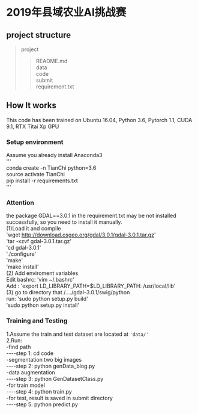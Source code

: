2019年县域农业AI挑战赛
===================
project structure
-------------------
>project <br>
>> README.md <br>
>> data <br>
>> code <br>
>> submit <br>
>> requirement.txt <br>

How It works
------------------
This code has been trained on Ubuntu 16.04, Python 3.6, Pytorch 1.1, CUDA 9.1, RTX Titai Xp GPU <br>
### Setup environment <br>
Assume you already install Anaconda3 <br>
''' <br>
conda create -n TianChi python=3.6 <br>
source activate TianChi <br>
pip install -r requirements.txt <br>
''' <br>
### Attention
the package GDAL==3.0.1 in the requirement.txt may be not installed successfully, so you need to install it manually. <br>
(1)Load it and compile <br>
'wget http://download.osgeo.org/gdal/3.0.1/gdal-3.0.1.tar.gz' <br>
'tar -xzvf gdal-3.0.1.tar.gz' <br>
'cd gdal-3.0.1' <br>
'./configure' <br>
'make' <br>
'make install' <br>
(2) Add enviroment variables <br>
Edit bashrc: 'vim ~/.bashrc' <br>
Add : 'export LD_LIBRARY_PATH=$LD_LIBRARY_PATH: /usr/local/lib' <br>
(3) go to directory that /..../gdal-3.0.1/swig/python <br>
run: 'sudo python setup.py build' <br>
     'sudo python setup.py install' <br>
### Training and Testing <br>
1.Assume the train and test dataset are located at `'data/'` <br>
2.Run: <br>
-find path <br>
----step 1: cd code <br>
-segmentation two big images <br>
----step 2: python genData_blog.py <br>
-data augmentation <br>
----step 3: python GenDatasetClass.py <br>
-for train model <br>
----step 4: python train.py <br>
-for test, result is saved in submit directory <br>
----step 5: python predict.py


